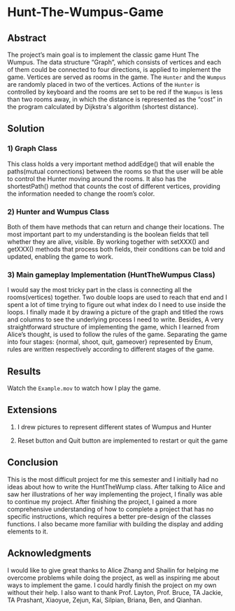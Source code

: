 # Hunt-The-Wumpus-Game

## Abstract
The project’s main goal is to implement the classic game Hunt The Wumpus. The data structure “Graph”, which consists of vertices and each of them could be connected to four directions, is applied to implement the game. Vertices are served as rooms in the game. The `Hunter` and the `Wumpus` are randomly placed in two of the vertices. Actions of the `Hunter` is controlled by keyboard and the rooms are set to be red if the `Wumpus` is less than two rooms away, in which the distance is represented as the “cost” in the program calculated by Dijkstra's algorithm (shortest distance).
 
## Solution
### 1) Graph Class
This class holds a very important method addEdge() that will enable the paths(mutual connections) between the rooms so that the user will be able to control the Hunter moving around the rooms. It also has the shortestPath() method that counts the cost of different vertices, providing the information needed to change the room’s color.

### 2) Hunter and Wumpus Class
Both of them have methods that can return and change their locations. The most important part to my understanding is the boolean fields that tell whether they are alive, visible. By working together with setXXX() and getXXX() methods that process both fields, their conditions can be told and updated, enabling the game to work.

### 3) Main gameplay Implementation (HuntTheWumpus Class)
I would say the most tricky part in the class is connecting all the rooms(vertices) together. Two double loops are used to reach that end and I spent a lot of time trying to figure out what index do I need to use inside the loops. I finally made it by drawing a picture of the graph and titled the rows and columns to see the underlying process I need to write. Besides, A very straightforward structure of implementing the game, which I learned from Alice’s thought, is used to follow the rules of the game. Separating the game into four stages: {normal, shoot, quit, gameover} represented by Enum, rules are written respectively according to different stages of the game. 
 
## Results
Watch the `Example.mov` to watch how I play the game.
 
## Extensions
 1) I drew pictures to represent different states of Wumpus and Hunter
 
 2) Reset button and Quit button are implemented to restart or quit the game
 
## Conclusion
This is the most difficult project for me this semester and I initially had no ideas about how to write the HuntTheWump class. After talking to Alice and saw her illustrations of her way implementing the project, I finally was able to continue my project. After finishing the project, I gained a more comprehensive understanding of how to complete a project that has no specific instructions, which requires a better pre-design of the classes functions. I also became more familiar with building the display and adding elements to it. 
 
## Acknowledgments
I would like to give great thanks to Alice Zhang and Shailin for helping me overcome problems while doing the project, as well as inspiring me about ways to implement the game. I could hardly finish the project on my own without their help. I also want to thank Prof. Layton, Prof. Bruce, TA Jackie, TA Prashant, Xiaoyue, Zejun, Kai, Silpian, Briana, Ben, and Qianhan.
